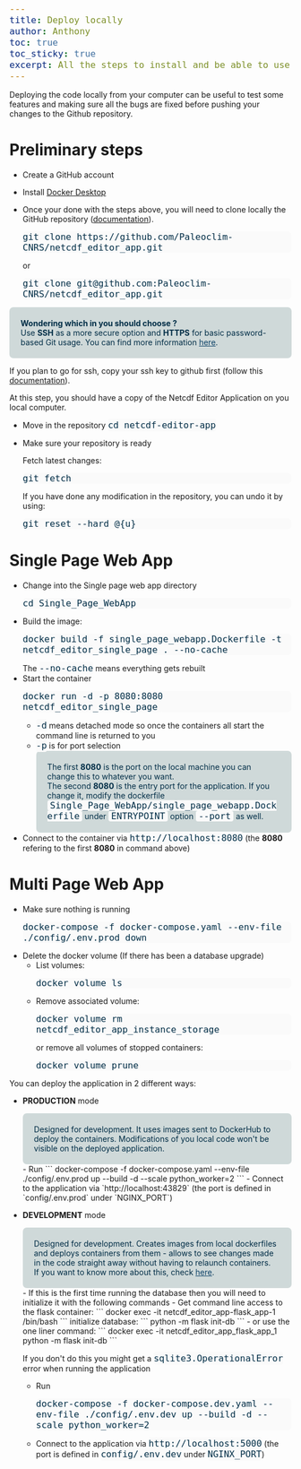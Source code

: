 ```yaml
---
title: Deploy locally
author: Anthony
toc: true
toc_sticky: true
excerpt: All the steps to install and be able to use the application locally
---
```


<style>
    .initial-content div {border-radius: 10px; margin-bottom: 15px;}
    pre {background-color:#fafafa; border-radius: 7px;}
    code {background-color:#fafafa; color:#002d46; font-size:medium; padding: 2px 0px; border-radius: 4px;}
    img {border-radius: 10px;}
    div pre {margin:0px;}

    .general {background-color:#f9f9f9; padding: 15px; color:#002d46;}
    .error {background-color:#ff4816; color:#ffffff; padding: 20px; border-radius: 7px;}
    .light-info {background-color:#cfd9d9; color:#002d46; border-radius: 7px; padding: 20px;}
    .section {background-color:#4b78a1;padding: 15px;}
    .sub-section {background-color:#b9bdbd;padding: 3px 0px;}

    .alert-info {background-color:#a4d7ec; color:#002d46; padding: 20px}
    .alert-warning {background-color:#f3c778; color:#002d46; padding: 20px}
    .alert-success { padding: 20px}

    .alert-warning code, .alert-info code, .light-info code, .alert-success code, .error code {padding:0px 5px;}
    .alert-info a {color:#245b9c}
    .alert-info a:hover {color:#1c4576}
    .alert-info a:active {color:#472197}
    .light-info a {color:#0d4268}
    .light-info a:hover {color:#13629b}
    .light-info a:active {color:#472197}
    .alert-warning a {color:#815518}
    .alert-warning a:hover {color:#37240a}
    .alert-warning a:active {color:#472197}
</style>

Deploying the code locally from your computer can be useful to test some features and making sure all the bugs are fixed before pushing your changes to the Github repository.

# Preliminary steps

- Create a GitHub account 
- Install [Docker Desktop](https://docs.docker.com/desktop/)

- Once your done with the steps above, you will need to clone locally the GitHub repository ([documentation](https://docs.github.com/en/repositories/creating-and-managing-repositories/cloning-a-repository)). 
   ```
   git clone https://github.com/Paleoclim-CNRS/netcdf_editor_app.git
   ```
   or
   ```
   git clone git@github.com:Paleoclim-CNRS/netcdf_editor_app.git
   ```

<div class="alert light-info">
  <b>Wondering which in you should choose ?</b><br>
  Use <b>SSH</b> as a more secure option and <b>HTTPS</b> for basic password-based Git usage.
  You can find more information <a href="https://docs.github.com/en/get-started/getting-started-with-git/about-remote-repositories">here</a>.
</div>
   

   If you plan to go for ssh, copy your ssh key to github first (follow this [documentation](https://docs.github.com/en/authentication/connecting-to-github-with-ssh/adding-a-new-ssh-key-to-your-github-account)).

   At this step, you should have a copy of the Netcdf Editor Application on you local computer.

- Move in the repository `cd netcdf-editor-app`

- Make sure your repository is ready

  Fetch latest changes:
  ```
  git fetch
  ```
  If you have done any modification in the repository, you can undo it by using:
  ```
  git reset --hard @{u}
  ```

# Single Page Web App

- Change into the Single page web app directory 
  ```
  cd Single_Page_WebApp
  ```
- Build the image:
  ```
  docker build -f single_page_webapp.Dockerfile -t netcdf_editor_single_page . --no-cache
  ```
  The `--no-cache` means everything gets rebuilt
- Start the container 
  ```
  docker run -d -p 8080:8080 netcdf_editor_single_page 
  ```
  - `-d` means detached mode so once the containers all start the command line is returned to you
  - `-p` is for port selection
    <div class="alert light-info">
    The first <b>8080</b> is the port on the local machine you can change this to whatever you want.<br>
    The second <b>8080</b> is the entry port for the application. If you change it, modify the dockerfile <code>Single_Page_WebApp/single_page_webapp.Dockerfile</code> under <code>ENTRYPOINT</code> option <code>--port</code> as well.
- Connect to the container via `http://localhost:8080` (the **8080** refering to the first **8080** in command above)

# Multi Page Web App

- Make sure nothing is running
  ```
  docker-compose -f docker-compose.yaml --env-file ./config/.env.prod down
  ```
- Delete the docker volume (If there has been a database upgrade)
  - List volumes:
    ```
    docker volume ls 
    ```
  - Remove associated volume:
    ```
    docker volume rm netcdf_editor_app_instance_storage
    ```
    or remove all volumes of stopped containers:
    ```
    docker volume prune
    ```

You can deploy the application in 2 different ways:

- **PRODUCTION** mode
  <div class='alert light-info'>
    Designed for development. It uses images sent to DockerHub to deploy the containers. Modifications of you local code won't be visible on the deployed application.
  </div>
  - Run
    ```
    docker-compose -f docker-compose.yaml --env-file ./config/.env.prod up --build -d --scale python_worker=2
    ```
  - Connect to the application via `http://localhost:43829` (the port is defined in `config/.env.prod` under `NGINX_PORT`)

- **DEVELOPMENT** mode 
  <div class='alert light-info'>
    Designed for development. Creates images from local dockerfiles and deploys containers from them - allows to see changes made in the code straight away without having to relaunch containers.<br>If you want to know more about this, check <a href="#use-development-containers">here</a>.
  </div>
  - If this is the first time running the database then you will need to initialize it with the following commands
    - Get command line access to the flask container:
      ```
      docker exec -it netcdf_editor_app-flask_app-1 /bin/bash
      ```
      initialize database:
      ```
      python -m flask init-db
      ``` 
    - or use the one liner command:
      ```
      docker exec -it netcdf_editor_app_flask_app_1 python -m flask init-db
      ```
    
    If you don't do this you might get a `sqlite3.OperationalError` error when running the application
  - Run
    ```
    docker-compose -f docker-compose.dev.yaml --env-file ./config/.env.dev up --build -d --scale python_worker=2
    ```
  - Connect to the application via `http://localhost:5000` (the port is defined in `config/.env.dev` under `NGINX_PORT`)
